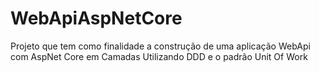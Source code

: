 # WebApiAspNetCore
Projeto que tem como finalidade a construção de uma aplicação WebApi com AspNet Core em Camadas Utilizando DDD e o padrão Unit Of Work
